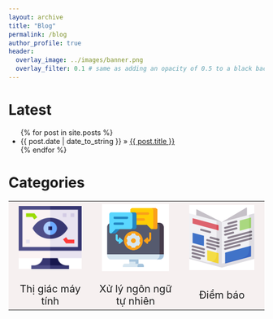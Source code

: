 ```yaml
---
layout: archive
title: "Blog"
permalink: /blog
author_profile: true
header:
  overlay_image: ../images/banner.png
  overlay_filter: 0.1 # same as adding an opacity of 0.5 to a black background
---
```


<div id="home">
  <h1>Latest</h1>
  <ul class="posts">
    {% for post in site.posts %}
      <li><span>{{ post.date | date_to_string }}</span> &raquo; <a href="{{ post.url }}">{{ post.title }}</a></li>
    {% endfor %}
  </ul>
  <h1>Categories</h1>
</div>

<style>
td, th {
   border: none!important;
}
th {
    background: #f6f0f0;
    word-wrap: break-word;
    text-align: center;
    font-size: 1px;
}
tr:nth-child(1) { 
  background:  #f6f0f0; 
  font-size: 40px;
  text-align: center;
}
tr:nth-child(2) {
  background: #f6f0f0;
  font-size: 20px;
  text-align: center;
}
</style>


| <!-- -->                                                                                                       | <!-- -->       <!-- -->                                                                                                           | <!-- -->                                                                                |
|----------------------------------------------------------------------------------------------------------------|-----------------------------------------------------------------------------------------------------------------------------------|-----------------------------------------------------------------------------------------|
| <a href="/tags#thị-giác-máy-tính-computer-vision "><img src="/images/blog/cv_thumbnail.png" width="200" /></a> | <a href="/tags#xử-lý-ngôn-ngữ-tự-nhiên-natural-language-processing "><img src="/images/blog/nlp_thumbnail.png" width="200" /></a> | <a href="/tags#điểm-báo "><img src="/images/blog/news_thumbnail.png" width="200" /></a> |
| Thị giác máy tính                                                                                              | Xử lý ngôn ngữ tự nhiên                                                                                                           | Điểm báo                                                                                |


